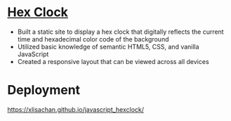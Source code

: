 # <a href="https://xlisachan.github.io/javascript_hexclock/">Hex Clock</a>
* Built a static site to display a hex clock that digitally reflects the current time and hexadecimal color code of the background
* Utilized basic knowledge of semantic HTML5, CSS, and vanilla JavaScript
* Created a responsive layout that can be viewed across all devices

# Deployment
<a href="https://xlisachan.github.io/javascript_hexclock/">https://xlisachan.github.io/javascript_hexclock/</a>
